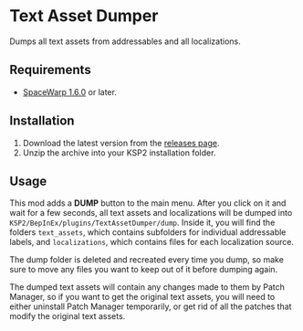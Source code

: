 # Text Asset Dumper
Dumps all text assets from addressables and all localizations.

## Requirements
- [SpaceWarp 1.6.0](https://github.com/SpaceWarpDev/SpaceWarp/releases) or later.

## Installation
1. Download the latest version from the [releases page](https://github.com/KSP2Community/TextAssetDumper/releases).
2. Unzip the archive into your KSP2 installation folder.

## Usage

This mod adds a **DUMP** button to the main menu. After you click on it and wait for a few seconds, all text assets and
localizations will be dumped into `KSP2/BepInEx/plugins/TextAssetDumper/dump`. Inside it, you will find the folders
`text_assets`, which contains subfolders for individual addressable labels, and `localizations`, which contains files
for each localization source.

The dump folder is deleted and recreated every time you dump, so make sure to move any files you want to keep out of it
before dumping again.

The dumped text assets will contain any changes made to them by Patch Manager, so if you want to get the original
text assets, you will need to either uninstall Patch Manager temporarily, or get rid of all the patches that modify the
original text assets.
